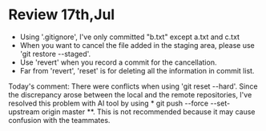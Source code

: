# Review 17th,Jul
- Using '.gitignore', I've only committed "b.txt" except a.txt and c.txt
- When you want to cancel the file added in the staging area, please use 'git restore --staged'.
- Use 'revert' when you record a commit for the cancellation.
- Far from 'revert', 'reset' is for deleting all the information in commit list.

 Today's comment: There were conflicts when using 'git reset --hard'. Since the discrepancy arose between the local and the remote repositories, I've resolved this problem with AI tool by using * git push --force --set-upstream origin master **. This is not recommended because it may cause confusion with the teammates.
